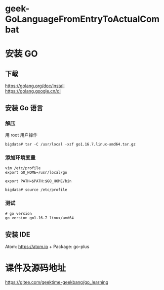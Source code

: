 # geek-GoLanguageFromEntryToActualCombat
# 安装 GO
## 下载
https://golang.org/doc/install<br>
https://golang.google.cn/dl
## 安装 Go 语言
### 解压
用 root 用户操作
```
bigdata# tar -C /usr/local -xzf go1.16.7.linux-amd64.tar.gz
```
### 添加环境变量
```
vim /etc/profile
export GO_HOME=/usr/local/go

export PATH=$PATH:$GO_HOME/bin

bigdata# source /etc/profile
```
### 测试
```
# go version
go version go1.16.7 linux/amd64
```
## 安装 IDE
Atom: https://atom.io + Package: go-plus

# 课件及源码地址
https://gitee.com/geektime-geekbang/go_learning
